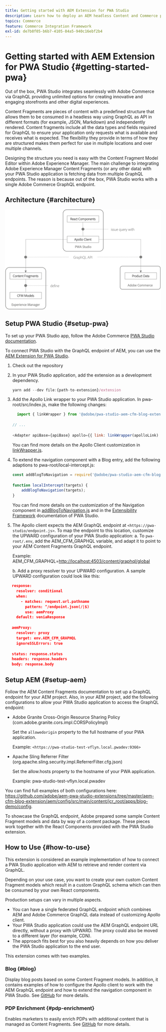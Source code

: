 ```yaml
---
title: Getting started with AEM Extension for PWA Studio
description: Learn how to deploy an AEM headless Content and Commerce project with PWA Studio.
topics: Commerce
feature: Commerce Integration Framework
exl-id: de7b8f05-b6b7-4105-84a5-940c16ebf2b4
---
```

# Getting started with AEM Extension for PWA Studio {#getting-started-pwa}

Out of the box, PWA Studio integrates seamlessly with Adobe Commerce via GraphQL providing unlimited options for creating innovative and engaging storefronts and other digital experiences.

Content Fragments are pieces of content with a predefined structure that allows them to be consumed in a headless way using GraphQL as API in different formats (for example, JSON, Markdown) and independently rendered. Content fragments include all the data types and fields required for GraphQL to ensure your application only requests what is available and receives what is expected. The flexibility they provide in terms of how they are structured makes them perfect for use in multiple locations and over multiple channels.

Designing the structure you need is easy with the Content Fragment Model Editor within Adobe Experience Manager. The main challenge to integrating Adobe Experience Manager Content Fragments (or any other data) with your PWA Studio application is fetching data from multiple GraphQL endpoints. The reason is because out of the box, PWA Studio works with a single Adobe Commerce GraphQL endpoint.

## Architecture {#architecture}

![PWA headless architecture](/help/commerce/cif/assets/pwa-studio/PWA-Studio_Architecture.png)

## Setup PWA Studio {#setup-pwa}

To set up your PWA Studio app, follow the Adobe Commerce [PWA Studio documentation](https://developer.adobe.com/commerce/pwa-studio/tutorials/).

To connect PWA Studio with the GraphQL endpoint of AEM, you can use the [AEM Extension for PWA Studio](https://github.com/adobe/aem-pwa-studio-extensions).

1. Check out the repository

1. In your PWA Studio application, add the extension as a development dependency.

   ```javascript
   yarn add --dev file:{path-to-extension}/extension
   ```

1. Add the Apollo Link wrapper to your PWA Studio application. In pwa-root/src/index.js, make the following changes:

   ```javascript
     import { linkWrapper } from '@adobe/pwa-studio-aem-cfm-blog-extension';
   
   // ...
   
   <Adapter apiBase={apiBase} apollo={{ link: linkWrapper(apolloLink) }} store={store}>
   ```

   You can find more details on the Apollo Client customization in [linkWrapper.js](https://github.com/adobe/aem-pwa-studio-extensions/blob/master/aem-cfm-blog-extension/extension/src/linkWrapper.js).

1. To extend the navigation component with a Blog entry, add the following adaptions to pwa-root/local-intercept.js:

   ```javascript
   const addBlogToNavigation = require('@adobe/pwa-studio-aem-cfm-blog-extension/src/addBlogToNavigation');

   function localIntercept(targets) {
       addBlogToNavigation(targets);
   }    
   ```

   You can find more details on the customization of the Navigation component in [addBlogToNavigation.js](https://github.com/adobe/aem-pwa-studio-extensions/blob/master/aem-cfm-blog-extension/extension/src/addBlogToNavigation.js) and in the [Extensibility Framework](https://developer.adobe.com/commerce/pwa-studio/guides/general-concepts/extensibility/) documentation of PWA Studio.

1. The Apollo client expects the AEM GraphQL endpoint at `<https://pwa-studio/endpoint.js>`. To map the endpoint to this location, customize the UPWARD configuration of your PWA Studio application:
   a. To `pwa-root/.env`, add the AEM_CFM_GRAPHQL variable, and adapt it to point to your AEM Content Fragments GraphQL endpoint.

   Example: AEM_CFM_GRAPHQL=<http://localhost:4503/content/graphql/global>

   b. Add a proxy resolver to your UPWARD configuration. A sample UPWARD configuration could look like this:

```json
   response:
     resolver: conditional
     when:
       - matches: request.url.pathname
         pattern: ^/endpoint.json(/|$)
         use: aemProxy
     default: veniaResponse

   aemProxy:
     resolver: proxy
     target: env.AEM_CFM_GRAPHQL
     ignoreSSLErrors: true

   status: response.status
   headers: response.headers
   body: response.body
```

## Setup AEM {#setup-aem}

Follow the AEM Content Fragments documentation to set up a GraphQL endpoint for your AEM project. Also, in your AEM project, add the following configurations to allow your PWA Studio application to access the GraphQL endpoint:

* Adobe Granite Cross-Origin Resource Sharing Policy (com.adobe.granite.cors.impl.CORSPolicyImpl)

   Set the `allowedorigin` property to the full hostname of your PWA application.

   Example:  `<https://pwa-studio-test-vflyn.local.pwadev:9366>`

* Apache Sling Referrer Filter (org.apache.sling.security.impl.ReferrerFilter.cfg.json)

   Set the allow.hosts property to the hostname of your PWA application.

   Example: pwa-studio-test-vflyn.local.pwadev

You can find full examples of both configurations here: <https://github.com/adobe/aem-pwa-studio-extensions/tree/master/aem-cfm-blog-extension/aem/config/src/main/content/jcr_root/apps/blog-demo/config>.

To showcase the GraphQL endpoint, Adobe prepared some sample Content Fragment models and data by way of a content package. These pieces work together with the React Components provided with the PWA Studio extension.

## How to Use {#how-to-use}

This extension is considered an example implementation of how to connect a PWA Studio application with AEM to retrieve and render content via GraphQL.

Depending on your use case, you want to create your own custom Content Fragment models which result in a custom GraphQL schema which can then be consumed by your own React components.

Production setups can vary in multiple aspects.

* You can have a single federated GraphQL endpoint which combines AEM and Adobe Commerce GraphQL data instead of customizing Apollo client.
* Your PWA Studio application could use the AEM GraphQL endpoint URL directly, without a proxy with UPWARD. The proxy could also be moved to a different layer (for example, CDN).
* The approach fits best for you also heavily depends on how you deliver the PWA Studio application to the end user.

This extension comes with two examples.

### Blog {#blog}

Display blog posts based on some Content Fragment models. In addition, it contains examples of how to configure the Apollo client to work with the AEM GraphQL endpoint and how to extend the navigation component in PWA Studio. See [GitHub](https://github.com/adobe/aem-pwa-studio-extensions/tree/master/aem-cfm-blog-extension) for more details.

### PDP Enrichment {#pdp-enrichment}

Enables marketers to easily enrich PDPs with additional content that is managed as Content Fragments. See [GitHub](https://github.com/adobe/aem-pwa-studio-extensions/tree/master/aem-cif-product-page-extension) for more details.
